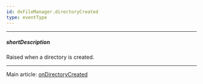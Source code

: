 ```yaml
---
id: dxFileManager.directoryCreated
type: eventType
---
```

---
##### shortDescription
Raised when a directory is created.

---
Main article: [onDirectoryCreated](/Documentation/ApiReference/UI_Components/dxFileManager/Configuration/#onDirectoryCreated)